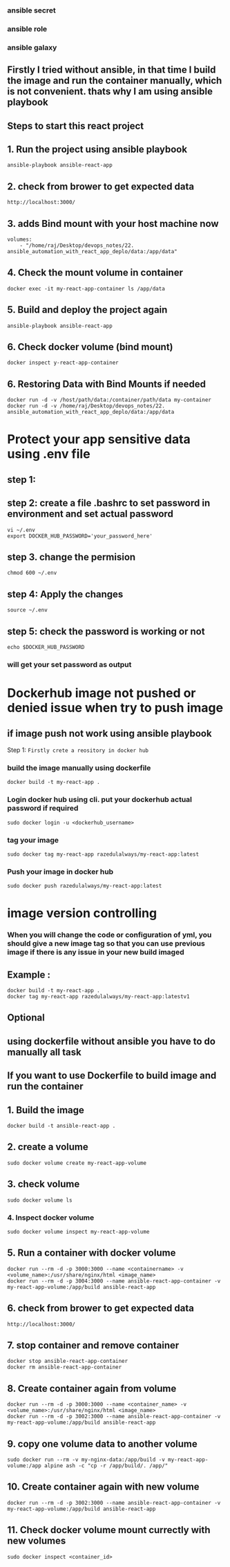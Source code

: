 ### ansible secret
### ansible role
### ansible galaxy



## Firstly I tried without ansible, in that time I build the image and run the container manually, which is not convenient. thats why I am using ansible playbook

## Steps to start this react project
## 1. Run the project using ansible playbook

```
ansible-playbook ansible-react-app
```
## 2. check from brower to get expected data
```
http://localhost:3000/
```
## 3. adds Bind mount with your host machine now
```
volumes:
    - "/home/raj/Desktop/devops_notes/22. ansible_automation_with_react_app_deplo/data:/app/data"
```

## 4. Check the mount volume in container
```
docker exec -it my-react-app-container ls /app/data
```

## 5. Build and deploy the project again
```
ansible-playbook ansible-react-app
```

## 6. Check docker volume (bind mount)
```
docker inspect y-react-app-container
```

## 6. Restoring Data with Bind Mounts if needed
```
docker run -d -v /host/path/data:/container/path/data my-container
docker run -d -v /home/raj/Desktop/devops_notes/22. ansible_automation_with_react_app_deplo/data:/app/data
```

# Protect your app sensitive data using .env file
## step 1: 

## step 2: create a file .bashrc to set password in environment and set actual password
```
vi ~/.env
export DOCKER_HUB_PASSWORD='your_password_here'
```
## step 3. change the permision 
```
chmod 600 ~/.env
```
## step 4: Apply the changes
```
source ~/.env
```
## step 5: check the password is working or not
```
echo $DOCKER_HUB_PASSWORD
```
### will get your set password as output

# Dockerhub image not pushed or denied issue when try to push image
## if image push not work using ansible playbook

Step 1: 
`Firstly crete a reository in docker hub`

### build the image manually using dockerfile
```
docker build -t my-react-app .
```
### Login docker hub using cli. put your dockerhub actual password if required
```
sudo docker login -u <dockerhub_username>
```

### tag your image
```
sudo docker tag my-react-app razedulalways/my-react-app:latest
```
### Push your image in docker hub
```
sudo docker push razedulalways/my-react-app:latest
```

# image version controlling
### When you will change the code or configuration of yml, you should give a new image tag so that you can use previous image if there is any issue in your new build imaged

## Example :
```
docker build -t my-react-app .
docker tag my-react-app razedulalways/my-react-app:latestv1
```

##  Optional
## using dockerfile without ansible you have to do manually all task
## If you want to use Dockerfile to build image and run the container

## 1. Build the image
```
docker build -t ansible-react-app .
```

## 2. create a volume
```
sudo docker volume create my-react-app-volume
```

## 3. check volume
```
sudo docker volume ls
```

### 4. Inspect docker volume
```
sudo docker volume inspect my-react-app-volume
```

## 5. Run a container with docker volume
```
docker run --rm -d -p 3000:3000 --name <containername> -v <volume_name>:/usr/share/nginx/html <image_name>
docker run --rm -d -p 3004:3000 --name ansible-react-app-container -v my-react-app-volume:/app/build ansible-react-app
```

## 6. check from brower to get expected data
```
http://localhost:3000/
```

## 7. stop container and remove container
```
docker stop ansible-react-app-container
docker rm ansible-react-app-container
```

## 8. Create container again from volume
```
docker run --rm -d -p 3000:3000 --name <container_name> -v <volume_name>:/usr/share/nginx/html <image_name>
docker run --rm -d -p 3002:3000 --name ansible-react-app-container -v my-react-app-volume:/app/build ansible-react-app
```

## 9. copy one volume data to another volume
```
sudo docker run --rm -v my-nginx-data:/app/build -v my-react-app-volume:/app alpine ash -c "cp -r /app/build/. /app/"
```
## 10. Create container again with new volume
```
docker run --rm -d -p 3002:3000 --name ansible-react-app-container -v my-react-app-volume:/app/build ansible-react-app
```

## 11. Check docker volume mount currectly with new volumes
```
sudo docker inspect <container_id>
```